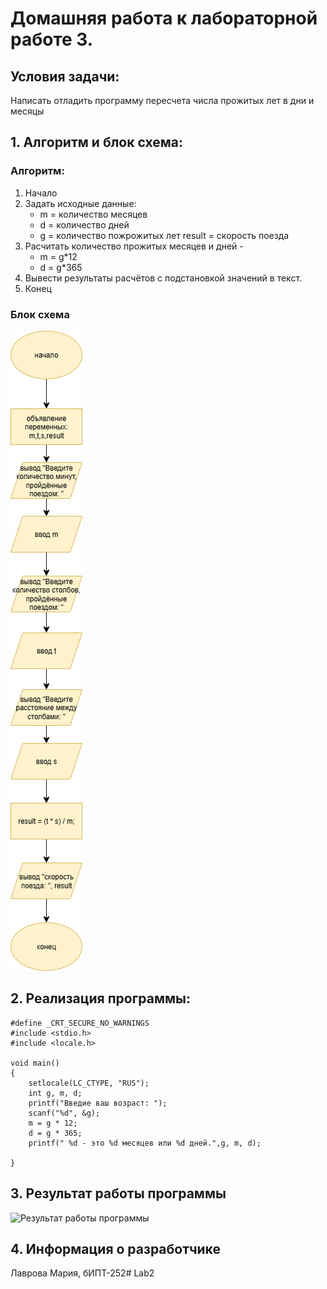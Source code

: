# Домашняя работа к лабораторной работе 3.
## Условия задачи:
Написать отладить программу пересчета числа прожитых лет в дни и месяцы
## 1. Алгоритм и блок схема:
### Алгоритм:
1. Начало
2. Задать исходные данные:
   - m = количество месяцев
   - d = количество дней
   - g = количество пожрожитых лет
  result =  скорость поезда
3. Расчитать количество прожитых месяцев и дней - 
   - m = g*12
   - d = g*365
4. Вывести результаты расчётов с подстановкой значений в текст.
5. Конец

### Блок схема
![Блок схема алгоритма](lab3.drawio.png)
## 2. Реализация программы:
    #define _CRT_SECURE_NO_WARNINGS
    #include <stdio.h>
    #include <locale.h>
    
    void main()
    {
    	setlocale(LC_CTYPE, "RUS");
    	int g, m, d;
    	printf("Введие ваш возраст: ");
    	scanf("%d", &g);
    	m = g * 12;
    	d = g * 365;
    	printf(" %d - это %d месяцев или %d дней.",g, m, d);
    
    }
## 3. Результат работы программы
![Результат работы программы]([image.png])
## 4. Информация о разработчике
Лаврова Мария, бИПТ-252# Lab2
